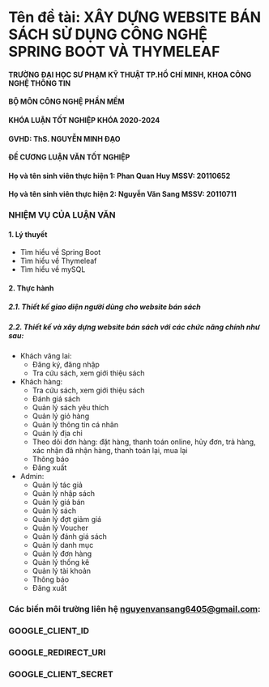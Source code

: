 # Tên đề tài: XÂY DỰNG WEBSITE BÁN SÁCH SỬ DỤNG CÔNG NGHỆ SPRING BOOT VÀ THYMELEAF 
#### TRƯỜNG ĐẠI HỌC SƯ PHẠM KỸ THUẬT TP.HỒ CHÍ MINH, KHOA CÔNG NGHỆ THÔNG TIN
#### BỘ MÔN CÔNG NGHỆ PHẦN MỀM
#### KHÓA LUẬN TỐT NGHIỆP KHÓA 2020-2024
#### GVHD: ThS. NGUYỄN MINH ĐẠO
#### ĐỀ CƯƠNG LUẬN VĂN TỐT NGHIỆP 
#### Họ và tên sinh viên thực hiện 1: Phan Quan Huy  MSSV: 20110652
#### Họ và tên sinh viên thực hiện 2: Nguyễn Văn Sang  MSSV: 20110711
### NHIỆM VỤ CỦA LUẬN VĂN
#### 1. Lý thuyết
- Tìm hiểu về Spring Boot
- Tìm hiểu về Thymeleaf 
- Tìm hiểu về mySQL
#### 2. Thực hành
##### 2.1. Thiết kế giao diện người dùng cho website bán sách
##### 2.2. Thiết kế và xây dựng website bán sách với các chức năng chính như sau: 
- Khách vãng lai:
  + Đăng ký, đăng nhập
  + Tra cứu sách, xem giới thiệu sách
- Khách hàng:
  + Tra cứu sách, xem giới thiệu sách
  + Đánh giá sách
  + Quản lý sách yêu thích
  + Quản lý giỏ hàng
  + Quản lý thông tin cá nhân
  + Quản lý địa chỉ
  + Theo dõi đơn hàng: đặt hàng, thanh toán online, hủy đơn, trả hàng, xác nhận đã nhận hàng, thanh toán lại, mua lại
  + Thông báo
  + Đăng xuất
- Admin:
  + Quản lý tác giả
  + Quản lý nhập sách
  + Quản lý giá bán
  + Quản lý sách
  + Quản lý đợt giảm giá
  + Quản lý Voucher
  + Quản lý đánh giá sách
  + Quản lý danh mục
  + Quản lý đơn hàng
  + Quản lý thống kê
  + Quản lý tài khoản
  + Thông báo
  + Đăng xuất

### Các biến môi trường liên hệ nguyenvansang6405@gmail.com:
### GOOGLE_CLIENT_ID
### GOOGLE_REDIRECT_URI
### GOOGLE_CLIENT_SECRET

